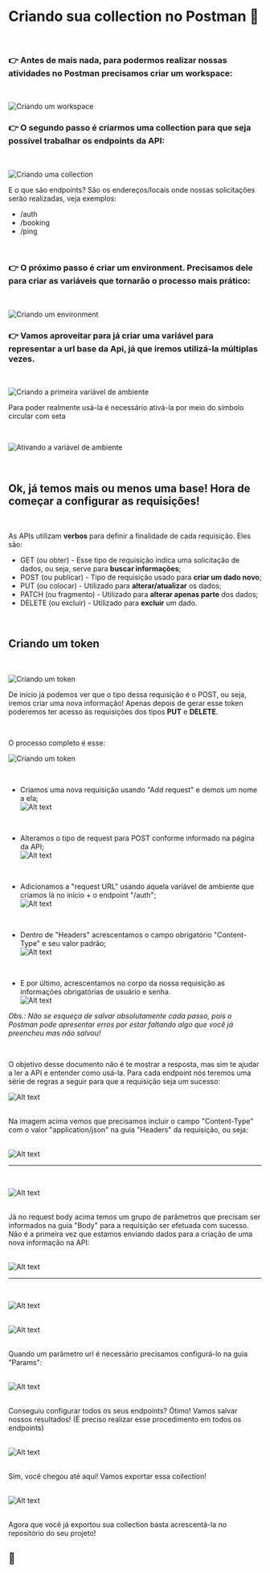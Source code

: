 # Criando sua collection no Postman 📧
&nbsp;

### 👉 Antes de mais nada, para podermos realizar nossas atividades no Postman precisamos criar um workspace:
&nbsp;

![Criando um workspace](img/creating_workspace.gif)
&nbsp;

### 👉 O segundo passo é criarmos uma collection para que seja possível trabalhar os endpoints da API:
&nbsp;

![Criando uma collection](img/creating_collection.gif)

E o que são endpoints? São os endereços/locais onde nossas solicitações serão realizadas, veja exemplos:
- /auth
- /booking
- /ping

&nbsp;

### 👉 O próximo passo é criar um environment. Precisamos dele para criar as variáveis que tornarão o processo mais prático:
&nbsp;

![Criando um environment](img/creating_environment.gif)
&nbsp;

### 👉 Vamos aproveitar para já criar uma variável para representar a url base da Api, já que iremos utilizá-la múltiplas vezes.
&nbsp;

![Criando a primeira variável de ambiente](img/creating_base_variable.gif)
&nbsp;

Para poder realmente usá-la é necessário ativá-la por meio do símbolo circular com seta

&nbsp;

![Ativando a variável de ambiente](img/extra_setup_variable.png)

&nbsp;

## Ok, já temos mais ou menos uma base! Hora de começar a configurar as requisições!
&nbsp;

As APIs utilizam **verbos** para definir a finalidade de cada requisição. Eles são:
- GET (ou obter) - Esse tipo de requisição indica uma solicitação de dados, ou seja, serve para **buscar informações**;
- POST (ou publicar) - Tipo de requisição usado para **criar um dado novo**;
- PUT (ou colocar) - Utilizado para **alterar/atualizar** os dados;
- PATCH (ou fragmento) - Utilizado para **alterar apenas parte** dos dados;
- DELETE (ou excluir) - Utilizado para **excluir** um dado.

&nbsp;

## Criando um token
&nbsp;

![Criando um token](img/auth_endpoint.png)  

De início já podemos ver que o tipo dessa requisição é o POST, ou seja, iremos criar uma nova informação!
Apenas depois de gerar esse token poderemos ter acesso às requisições dos tipos **PUT** e **DELETE**.

&nbsp;

O processo completo é esse:  

![Criando um token](img/creating_token.gif)

&nbsp;

- Criamos uma nova requisição usando "Add request" e demos um nome a ela;  
![Alt text](img/auth_request.png)  

&nbsp;

- Alteramos o tipo de request para POST conforme informado na página da API;  
![Alt text](img/auth_request_type_post.png)  

&nbsp;

- Adicionamos a "request URL" usando aquela variável de ambiente que criamos lá no início + o endpoint "/auth";  
![Alt text](img/auth_url.png)  

&nbsp;

- Dentro de "Headers" acrescentamos o campo obrigatório "Content-Type" e seu valor padrão;  
![Alt text](img/auth_header_field.png)  

&nbsp;

- E por último, acrescentamos no corpo da nossa requisição as informações obrigatórias de usuário e senha.  
![Alt text](img/auth_request_body.png)

*Obs.: Não se esqueça de salvar absolutamente cada passo, pois o Postman pode apresentar erros por estar faltando algo que você já preencheu mas não salvou!*  

&nbsp;

O objetivo desse documento não é te mostrar a resposta, mas sim te ajudar a ler a API e entender como usá-la. Para cada endpoint nós teremos uma série de regras a seguir para que a requisição seja um sucesso:  

![Alt text](img/auth_header_field.png)  
&nbsp;

Na imagem acima vemos que precisamos incluir o campo "Content-Type" com o valor "application/json" na guia "Headers" da requisição, ou seja:  
&nbsp;

![Alt text](img/auth_headers_content_type.png)

---
&nbsp;

![Alt text](img/create_booking_request_body.png)  
&nbsp;

Já no request body acima temos um grupo de parâmetros que precisam ser informados na guia "Body" para a requisição ser efetuada com sucesso. Não é a primeira vez que estamos enviando dados para a criação de uma nova informação na API:  
&nbsp;

![Alt text](img/create_booking_postman.png)  

---
&nbsp;

![Alt text](img/get_booking_url_params.png)  
&nbsp;

![Alt text](img/get_booking_url_parameters.png)  
&nbsp;

Quando um parâmetro url é necessário precisamos configurá-lo na guia "Params":  
&nbsp;

![Alt text](img/creating_path_variables.gif)  
&nbsp;

Conseguiu configurar todos os seus endpoints? Ótimo! Vamos salvar nossos resultados! (É preciso realizar esse procedimento em todos os endpoints)  
&nbsp;

![Alt text](img/saving_results.gif)  
&nbsp;

Sim, você chegou até aqui! Vamos exportar essa collection!  
&nbsp;

![Alt text](img/exporting_collection.gif)  
&nbsp;

Agora que você já exportou sua collection basta acrescentá-la no repositório do seu projeto!  

## 👏
